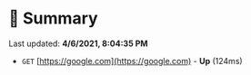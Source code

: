 # 📖 Summary
Last updated: **4/6/2021, 8:04:35 PM**

- `GET` [https://google.com](https://google.com) - **Up** (124ms)
